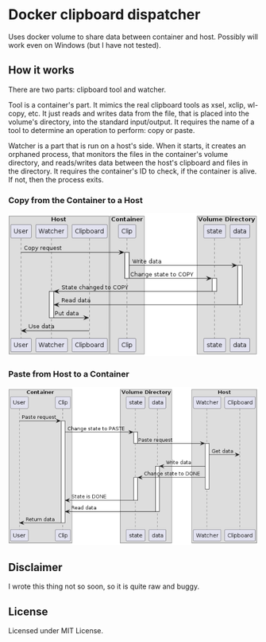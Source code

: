 # Docker clipboard dispatcher

Uses docker volume to share data between container and host. Possibly will work
even on Windows (but I have not tested).

## How it works

There are two parts: clipboard tool and watcher. 

Tool is a container's part.
It mimics the real clipboard tools as xsel, xclip, wl-copy, etc. It just reads
and writes data from the file, that is placed into the volume's directory,
into the standard input/output. It requires the name of a tool to determine an
operation to perform: copy or paste.

Watcher is a part that is run on a host's side. When it starts, it creates an 
orphaned process, that monitors the files in the container's volume directory,
and reads/writes data between the host's clipboard and files in the directory.
It requires the container's ID to check, if the container is alive. If not, then
the process exits. 

### Copy from the Container to a Host

![Copy operation diagram](./resources/copy.png "Copy diagram")

### Paste from Host to a Container

![Paste operation diagram](./resources/paste.png "Paste diagram")

## Disclaimer

I wrote this thing not so soon, so it is quite raw and buggy.

## License

Licensed under MIT License.
